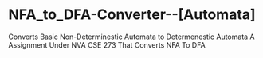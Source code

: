 # NFA_to_DFA-Converter--[Automata]
Converts Basic Non-Determinestic Automata to Determenestic Automata
 A Assignment Under NVA CSE 273 That Converts NFA To DFA
